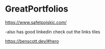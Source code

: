 # GreatPortfolios

https://www.safetpojskic.com/

-also has good linkedin check out the links tiles

https://benscott.dev/#hero
